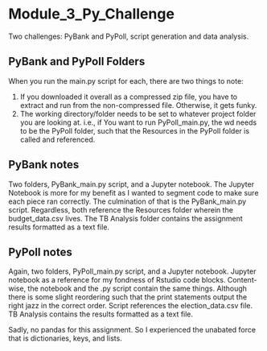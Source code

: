 # Module_3_Py_Challenge
Two challenges: PyBank and PyPoll, script generation and data analysis.

## PyBank and PyPoll Folders
When you run the main.py script for each, there are two things to note:
  1. If you downloaded it overall as a compressed zip file, you have to extract and run from the non-compressed file. Otherwise, it gets funky.
  2. The working directory/folder needs to be set to whatever project folder you are looking at. i.e., if You want to run PyPoll_main.py, the wd needs to be the PyPoll folder, such that the Resources in the PyPoll folder is called and referenced.

## PyBank notes
Two folders,  PyBank_main.py script, and a Jupyter notebook. The Jupyter Notebook is more for my benefit as I wanted to segment code to make sure each piece ran correctly. The culmination of that is the PyBank_main.py script. Regardless, both reference the Resources folder wherein the budget_data.csv lives. The TB Analysis folder contains the assignment results formatted as a text file.

## PyPoll notes
Again, two folders,  PyPoll_main.py script, and a Jupyter notebook. Jupyter notebook as a reference for my fondness of Rstudio code blocks. Content-wise, the notebook and the .py script contain the same things. Although there is some slight reordering such that the print statements output the right jazz in the correct order. Script references the election_data.csv file. TB Analysis contains the results formatted as a text file.


Sadly, no pandas for this assignment. So I experienced the unabated force that is dictionaries, keys, and lists. 
